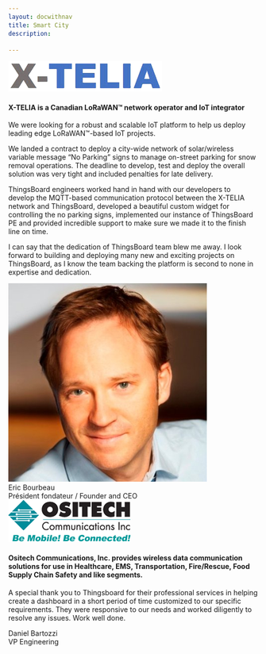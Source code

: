 ```yaml
---
layout: docwithnav
title: Smart City
description: 

---
```


<div class="customer-block">
    <a href="https://x-telia.com/">
        <div id="x-telia" class="customer-logo">
            <img width="" src="/images/customers/x-telia.png" alt="X-Telia">
        </div>
    </a>
    <div class="customer-content">
        <h4>
        X-TELIA is a Canadian LoRaWAN™ network operator and IoT integrator 
        </h4>
        <p>
        We were looking for a robust and scalable IoT platform to help us deploy leading edge LoRaWAN™-based IoT projects.
        </p> 
        <p>
        We landed a contract to deploy a city-wide network of solar/wireless variable message “No Parking” signs to manage on-street parking for snow removal operations.  The deadline to develop, test and deploy the overall solution was very tight and included penalties for late delivery.
        </p> 
        <p>
        ThingsBoard engineers worked hand in hand with our developers to develop the MQTT-based communication protocol between the X-TELIA network and ThingsBoard, developed a beautiful custom widget for controlling the no parking signs, implemented our instance of ThingsBoard PE and provided incredible support to make sure we made it to the finish line on time.
        </p> 
        <p>
        I can say that the dedication of ThingsBoard team blew me away. I look forward to building and deploying many new and exciting projects on ThingsBoard, as I know the team backing the platform is second to none in expertise and dedication.
        </p>
        <div class="person-logo-container">
            <img class="person-logo" src="/images/customers/x-telia-person.jpg"/>
            <div class="person-title">
                Eric Bourbeau <br/>
                Président fondateur / Founder and CEO
            </div>
        </div>
    </div>
</div>

<div class="customer-block">
    <a href="https://www.ositech.com/">
        <div id="bei" class="customer-logo">
            <img width="" src="/images/customers/ositech.png" alt="BEI">
        </div>
    </a>
    <div class="customer-content">
        <h4>
        Ositech Communications, Inc. provides wireless data communication solutions for use in Healthcare, EMS, Transportation, Fire/Rescue, Food Supply Chain Safety and like segments.
        </h4>
        <p>
        A special thank you to Thingsboard for their professional services in helping create a dashboard in a short period of time customized to our specific requirements. They were responsive to our needs and worked diligently to resolve any issues. Work well done. 
        </p> 
        <div class="person-logo-container">
            <div class="person-title">
                Daniel Bartozzi <br/>
                VP Engineering
            </div>
        </div>
    </div>
</div>
